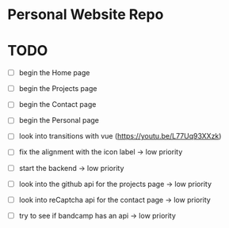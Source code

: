 # Personal Website Repo

# TODO

- [ ] begin the Home page
- [ ] begin the Projects page
- [ ] begin the Contact page
- [ ] begin the Personal page

- [ ] look into transitions with vue (https://youtu.be/L77Uq93XXzk)
- [ ] fix the alignment with the icon label -> low priority
- [ ] start the backend -> low priority
- [ ] look into the github api for the projects page -> low priority
- [ ] look into reCaptcha api for the contact page -> low priority
- [ ] try to see if bandcamp has an api -> low priority
